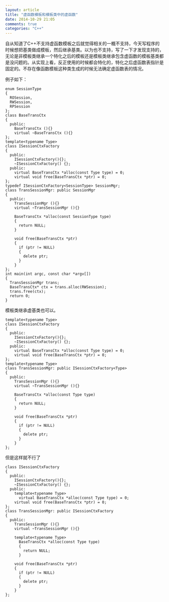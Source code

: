 ```yaml
---
layout: article
title: "虚函数模板和模板类中的虚函数"
date: 2014-10-29 21:05
comments: true
categories: "C++"
---
```

  自从知道了C++不支持虚函数模板之后就觉得相关的一概不支持，今天写程序的时候想把基类做成模板，然后继承基类。以为也不支持，写了一下才发现支持的，无论是非模板类继承一个特化之后的模板还是模板类继承包含虚函数的模板基类都是没问题的。从实现上看，反正使用的时候都会特化的，特化之后虚函数表指针是固定的。不存在像函数模板这种类生成的时候无法确定虚函数表的情况。

  例子如下：

<!--more-->

  	enum SessionType
	{
	  ROSession,
	  RWSession,
	  RPSession
	};
	class BaseTransCtx
	{
	  public:
	    BaseTransCtx (){}
	    virtual ~BaseTransCtx (){}
	};
	template<typename Type>
	class ISessionCtxFactory
	{
	  public:
	    ISessionCtxFactory(){};
	    ~ISessionCtxFactory() {};
	  public:
	    virtual BaseTransCtx *alloc(const Type type) = 0;
	    virtual void free(BaseTransCtx *ptr) = 0;
	};
	typedef ISessionCtxFactory<SessionType> SessionMgr;
	class TransSessionMgr: public SessionMgr
	{
	  public:
	    TransSessionMgr (){}
	    virtual ~TransSessionMgr (){}

	    BaseTransCtx *alloc(const SessionType type)
	    {
	      return NULL;
	    }

	    void free(BaseTransCtx *ptr)
	    {
	      if (ptr != NULL)
	      {
	        delete ptr;
	      }
	    }
	};
  	int main(int argc, const char *argv[])
	{
	  TransSessionMgr trans;
	  BaseTransCtx* ctx = trans.alloc(RWSession);
	  trans.free(ctx);
	  return 0;
	}
  
  模板类继承虚基类也可以。

	template<typename Type>
	class ISessionCtxFactory
	{
	  public:
	    ISessionCtxFactory(){};
	    ~ISessionCtxFactory() {};
	  public:
	    virtual BaseTransCtx *alloc(const Type type) = 0;
	    virtual void free(BaseTransCtx *ptr) = 0;
	};
	template<typename Type>
	class TransSessionMgr: public ISessionCtxFactory<Type>
	{
	  public:
	    TransSessionMgr (){}
	    virtual ~TransSessionMgr (){}

	    BaseTransCtx *alloc(const Type type)
	    {
	      return NULL;
	    }

	    void free(BaseTransCtx *ptr)
	    {
	      if (ptr != NULL)
	      {
	        delete ptr;
	      }
	    }
	};

  但是这样就不行了

	class ISessionCtxFactory
	{
	  public:
	    ISessionCtxFactory(){};
	    ~ISessionCtxFactory() {};
	  public:
	    template<typename Type>
	      virtual BaseTransCtx *alloc(const Type type) = 0;
	    virtual void free(BaseTransCtx *ptr) = 0;
	};
	class TransSessionMgr: public ISessionCtxFactory
	{
	  public:
	    TransSessionMgr (){}
	    virtual ~TransSessionMgr (){}

	    template<typename Type>
	      BaseTransCtx *alloc(const Type type)
	      {
	        return NULL;
	      }

	    void free(BaseTransCtx *ptr)
	    {
	      if (ptr != NULL)
	      {
	        delete ptr;
	      }
	    }
	};
